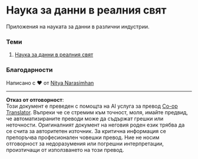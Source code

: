 <!--
CO_OP_TRANSLATOR_METADATA:
{
  "original_hash": "07faf02ff163e609edf0b0308dc5d4e6",
  "translation_date": "2025-08-26T15:44:21+00:00",
  "source_file": "6-Data-Science-In-Wild/README.md",
  "language_code": "bg"
}
-->
# Наука за данни в реалния свят

Приложения на науката за данни в различни индустрии.

### Теми

1. [Наука за данни в реалния свят](20-Real-World-Examples/README.md)

### Благодарности

Написано с ❤️ от [Nitya Narasimhan](https://twitter.com/nitya)

---

**Отказ от отговорност**:  
Този документ е преведен с помощта на AI услуга за превод [Co-op Translator](https://github.com/Azure/co-op-translator). Въпреки че се стремим към точност, моля, имайте предвид, че автоматизираните преводи може да съдържат грешки или неточности. Оригиналният документ на неговия роден език трябва да се счита за авторитетен източник. За критична информация се препоръчва професионален човешки превод. Ние не носим отговорност за недоразумения или погрешни интерпретации, произтичащи от използването на този превод.